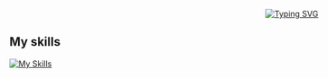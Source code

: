 <p align="center" style="width:1000px;border-radius:30px;">
  <a href="https://git.io/typing-svg"><img src="https://readme-typing-svg.demolab.com?font=Fira+Code&size=28&duration=2500&pause=1000&background=2A2A2A&center=true&vCenter=true&random=false&width=435&lines=Hello!+I'm+cordelia%F0%9F%8D%80" alt="Typing SVG" /></a>
</p>

## My skills

[![My Skills](https://skillicons.dev/icons?i=html,css,js,ts)](https://skillicons.dev)

<!--
**cordelia-sixth/cordelia-sixth** is a ✨ _special_ ✨ repository because its `README.md` (this file) appears on your GitHub profile.

Here are some ideas to get you started:

- 🔭 I’m currently working on ...
- 🌱 I’m currently learning ...
- 👯 I’m looking to collaborate on ...
- 🤔 I’m looking for help with ...
- 💬 Ask me about ...
- 📫 How to reach me: ...
- 😄 Pronouns: ...
- ⚡ Fun fact: ...
-->
